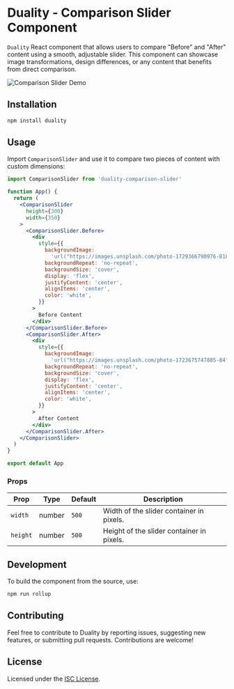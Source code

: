 # Duality - Comparison Slider Component

`Duality` React component that allows users to compare "Before" and "After" content using a smooth, adjustable slider. This component can showcase image transformations, design differences, or any content that benefits from direct comparison.

![Comparison Slider Demo](./doc/assets/demo.gif) <!-- Optional: Add an image/GIF demo of the component -->

## Installation

```bash
npm install duality
```

## Usage

Import `ComparisonSlider` and use it to compare two pieces of content with custom dimensions:

```jsx
import ComparisonSlider from 'duality-comparison-slider'

function App() {
  return (
    <ComparisonSlider
      height={300}
      width={350}
    >
      <ComparisonSlider.Before>
        <div
          style={{
            backgroundImage:
              'url("https://images.unsplash.com/photo-1729366790976-81844c8dd310?q=80&w=3270&auto=format&fit=crop&ixlib=rb-4.0.3&ixid=M3wxMjA3fDB8MHxwaG90by1wYWdlfHx8fGVufDB8fHx8fA%3D%3D")',
            backgroundRepeat: 'no-repeat',
            backgroundSize: 'cover',
            display: 'flex',
            justifyContent: 'center',
            alignItems: 'center',
            color: 'white',
          }}
        >
          Before Content
        </div>
      </ComparisonSlider.Before>
      <ComparisonSlider.After>
        <div
          style={{
            backgroundImage:
              'url("https://images.unsplash.com/photo-1723675747885-84f60ccc4db8?q=80&w=3270&auto=format&fit=crop&ixlib=rb-4.0.3&ixid=M3wxMjA3fDB8MHxwaG90by1wYWdlfHx8fGVufDB8fHx8fA%3D%3D")',
            backgroundRepeat: 'no-repeat',
            backgroundSize: 'cover',
            display: 'flex',
            justifyContent: 'center',
            alignItems: 'center',
            color: 'white',
          }}
        >
          After Content
        </div>
      </ComparisonSlider.After>
    </ComparisonSlider>
  )
}

export default App
```

### Props

| Prop     | Type   | Default | Description                               |
| -------- | ------ | ------- | ----------------------------------------- |
| `width`  | number | `500`   | Width of the slider container in pixels.  |
| `height` | number | `500`   | Height of the slider container in pixels. |

## Development

To build the component from the source, use:

```bash
npm run rollup
```

## Contributing

Feel free to contribute to Duality by reporting issues, suggesting new features, or submitting pull requests. Contributions are welcome!

## License

Licensed under the [ISC License](LICENSE).
